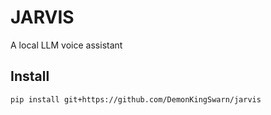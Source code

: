 # JARVIS

A local LLM voice assistant

## Install

```sh
pip install git+https://github.com/DemonKingSwarn/jarvis
```
